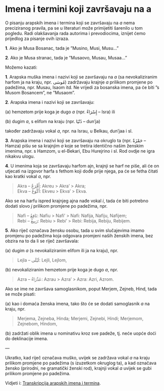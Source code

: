 # Imena i termini koji završavaju na a

O pisanju arapskih imena i termina koji se završavaju na _a_ nema preciziranog pravila, pa se u literaturi može primijetiti šarenilo u tom pogledu. Radi olakšavanja rada autorima i prevodiocima, iznijet ćemo prijedlog za pisanje ovih izraza.

**1**. Ako je Musa Bosanac, tada je ”Musino, Musi, Musu...”

**2**. Ako je Musa stranac, tada je ”Musaovo, Musau, Musaa...”

Možemo kazati:

**1**. Arapska muška imena i nazivi koji se završavaju na _a_ \(sa nevokaliziranim harfom ja na kraju, npr. مُوسَى\) zadržavaju krajnje _a_ prilikom promjene po padežima, npr. Musau, Isaom itd. Ne vrijedi za bosanska imena, pa će biti ”s Musom Bosancem”, ne ”Musaom”.

**2**. Arapska imena i nazivi koji se završavaju:

\(a\) hemzetom prije koga je dugo _a_ \(npr. إِسْرَاءٌ – Isra\) ili

\(b\) dugim _a_, s elifom na kraju \(npr. دُنْيَا – dun’ja\)

također zadržavaju vokal _a_, npr. na Israu, u Belkau, dun’jaa i sl.

**3**. Arapska imena i nazivi koji se završavaju na okruglo ta \(npr. حَمْزَةٌ – Hamza\) pišu se sa krajnjim _a_ koje se tretira identično našim ženskim imenima, npr. s Hamzom, u el-Bekari, Ebu Hurejrino i sl. Rod ovdje ne igra nikakvu ulogu.

**4**. U imenima koja se završavaju harfom ajn, krajnji se harf ne piše, ali će on utjecati na izgovor harfa s fethom koji dođe prije njega, pa će se fetha čitati kao kratki vokal _a_, npr.

> Akra – أَقْرَعُ: Akreu &gt; Akra’ &gt; Akra;  
> Ekva – أَكْوَعُ: Ekveu &gt; Ekva’ &gt; Ekva.

Ako se na harfu ispred krajnjeg ajna nađe vokal _i_, tada će biti potrebno dodati slovo _j_ prilikom promjene po padežima, npr.

> Nafi – نَافِعُ: Nafiu &gt; Nafi’ &gt; Nafi: Nafija, Nafiju, Nafijem;  
> Rebi – رَبِيعُ: Rebiu &gt; Rebi’ &gt; Rebi: Rebija, Rebiju, Rebijem.

**5**. Ako riječ označava žensku osobu, tada u svim slučajevima imamo promjenu po padežima koja odgovara promjeni naših ženskih imena, bez obzira na to da li se riječ završavala:

\(a\) dugim _a_ \(s nevokaliziranim elifom ili ja na kraju\), npr.

> Lejla – لَيْلَى: Lejli, Lejlom,

\(b\) nevokaliziranim hemzetom prije koga je dugo _a_, npr.

> Azra – عَذْرَاءُ: Azrau &gt; Azra’ &gt; Azra: Azri, Azrom.

Ako se ime ne završava samoglasnikom, poput Merjem, Zejneb, Hind, tada se može pisati:

\(a\) kao i domaća ženska imena, tako što će se dodati samoglasnik _a_ na kraju, npr.

> Merjema, Zejneba, Hinda; Merjemi, Zejnebi, Hindi; Merjemom, Zejnebom, Hindom,

\(b\) zadržati oblik imena u nominativu kroz sve padeže, tj. neće uopće doći do deklinacije imena.

—

Ukratko, kad riječ označava muško, uvijek se zadržava vokal _a_ na kraju prilikom promjene po padežima \(s izuzetkom okruglog ta\), a kad označava žensko \(prirodni, ne gramatički ženski rod\), krajnji vokal _a_ uvijek se gubi prilikom promjene po padežima.

Vidjeti i: [Transkripcija arapskih imena i termina](transkripcija-arapskih-imena-i-termina.md).

